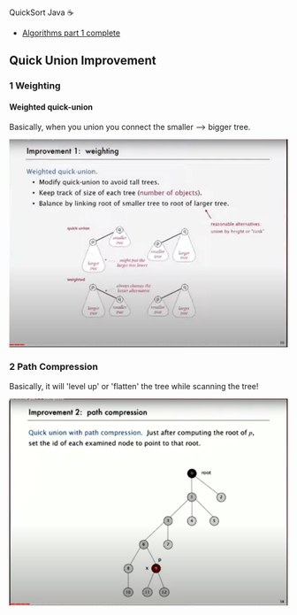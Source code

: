 QuickSort Java ☕


* [Algorithms part 1 complete](https://www.youtube.com/watch?v=9diDWV-fOnE&t=1374s)


Quick Union Improvement
-----------------------

### 1 Weighting 

#### Weighted quick-union

Basically, when you union you connect the smaller --> bigger tree.


![alt text](image.png)


### 2 Path Compression

Basically, it will 'level up' or 'flatten' the tree while scanning the tree!

![alt text](image-1.png)
